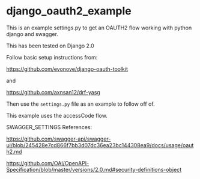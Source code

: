 # django_oauth2_example

This is an example settings.py to get an OAUTH2 flow working with python django and swagger.

This has been tested on Django 2.0


Follow basic setup instructions from:

https://github.com/evonove/django-oauth-toolkit

and

https://github.com/axnsan12/drf-yasg


Then use the `settings.py` file as an example to follow off of.

This example uses the accessCode flow.

SWAGGER_SETTINGS References:

https://github.com/swagger-api/swagger-ui/blob/245428e7cd866f7bb3d07dc36ea23bc144308ea9/docs/usage/oauth2.md

https://github.com/OAI/OpenAPI-Specification/blob/master/versions/2.0.md#security-definitions-object
